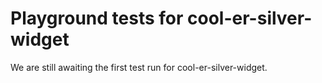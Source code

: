 # Playground tests for cool-er-silver-widget
We are still awaiting the first test run for cool-er-silver-widget.
